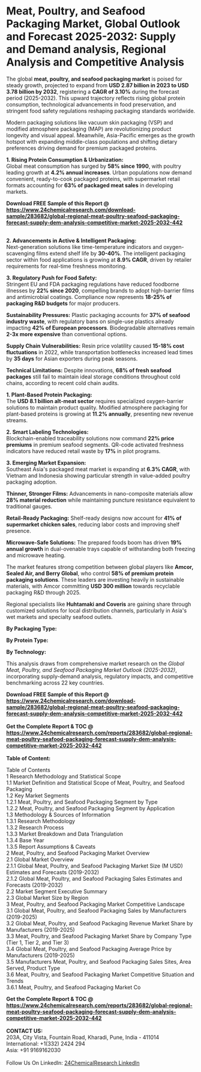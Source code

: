 <h1>Meat, Poultry, and Seafood Packaging Market, Global Outlook and Forecast 2025-2032: Supply and Demand analysis, Regional Analysis and Competitive Analysis</h1><p>The global <strong>meat, poultry, and seafood packaging market</strong> is poised for steady growth, projected to expand from <strong>USD 2.87 billion in 2023 to USD 3.78 billion by 2032</strong>, registering a <strong>CAGR of 3.10%</strong> during the forecast period (2025-2032). This upward trajectory reflects rising global protein consumption, technological advancements in food preservation, and stringent food safety regulations reshaping packaging standards worldwide.</p><p>Modern packaging solutions like vacuum skin packaging (VSP) and modified atmosphere packaging (MAP) are revolutionizing product longevity and visual appeal. Meanwhile, Asia-Pacific emerges as the growth hotspot with expanding middle-class populations and shifting dietary preferences driving demand for premium packaged proteins.</p><p><strong>1. Rising Protein Consumption &amp; Urbanization:</strong><br>
Global meat consumption has surged by <strong>58% since 1990</strong>, with poultry leading growth at <strong>4.2% annual increases</strong>. Urban populations now demand convenient, ready-to-cook packaged proteins, with supermarket retail formats accounting for <strong>63% of packaged meat sales</strong> in developing markets.</p><div><b>Download FREE Sample of this Report @ 
            <a href="https://www.24chemicalresearch.com/download-sample/283682/global-regional-meat-poultry-seafood-packaging-forecast-supply-dem-analysis-competitive-market-2025-2032-442">
            https://www.24chemicalresearch.com/download-sample/283682/global-regional-meat-poultry-seafood-packaging-forecast-supply-dem-analysis-competitive-market-2025-2032-442</a></b></div><br><p><strong>2. Advancements in Active &amp; Intelligent Packaging:</strong><br>
Next-generation solutions like time-temperature indicators and oxygen-scavenging films extend shelf life by <strong>30-40%</strong>. The intelligent packaging sector within food applications is growing at <strong>8.9% CAGR</strong>, driven by retailer requirements for real-time freshness monitoring.</p><p><strong>3. Regulatory Push for Food Safety:</strong><br>
Stringent EU and FDA packaging regulations have reduced foodborne illnesses by <strong>22% since 2020</strong>, compelling brands to adopt high-barrier films and antimicrobial coatings. Compliance now represents <strong>18-25% of packaging R&amp;D budgets</strong> for major producers.</p><p><strong>Sustainability Pressures:</strong> Plastic packaging accounts for <strong>37% of seafood industry waste</strong>, with regulatory bans on single-use plastics already impacting <strong>42% of European processors</strong>. Biodegradable alternatives remain <strong>2-3x more expensive</strong> than conventional options.</p><p><strong>Supply Chain Vulnerabilities:</strong> Resin price volatility caused <strong>15-18% cost fluctuations</strong> in 2022, while transportation bottlenecks increased lead times by <strong>35 days</strong> for Asian exporters during peak seasons.</p><p><strong>Technical Limitations:</strong> Despite innovations, <strong>68% of fresh seafood packages</strong> still fail to maintain ideal storage conditions throughout cold chains, according to recent cold chain audits.</p><p><strong>1. Plant-Based Protein Packaging:</strong><br>
The <strong>USD 8.1 billion alt-meat sector</strong> requires specialized oxygen-barrier solutions to maintain product quality. Modified atmosphere packaging for plant-based proteins is growing at <strong>11.2% annually</strong>, presenting new revenue streams.</p><p><strong>2. Smart Labeling Technologies:</strong><br>
Blockchain-enabled traceability solutions now command <strong>22% price premiums</strong> in premium seafood segments. QR-code activated freshness indicators have reduced retail waste by <strong>17%</strong> in pilot programs.</p><p><strong>3. Emerging Market Expansion:</strong><br>
Southeast Asia's packaged meat market is expanding at <strong>6.3% CAGR</strong>, with Vietnam and Indonesia showing particular strength in value-added poultry packaging adoption.</p><p><strong>Thinner, Stronger Films:</strong> Advancements in nano-composite materials allow <strong>28% material reduction</strong> while maintaining puncture resistance equivalent to traditional gauges.</p><p><strong>Retail-Ready Packaging:</strong> Shelf-ready designs now account for <strong>41% of supermarket chicken sales</strong>, reducing labor costs and improving shelf presence.</p><p><strong>Microwave-Safe Solutions:</strong> The prepared foods boom has driven <strong>19% annual growth</strong> in dual-ovenable trays capable of withstanding both freezing and microwave heating.</p><p>The market features strong competition between global players like <strong>Amcor, Sealed Air, and Berry Global</strong>, who control <strong>58% of premium protein packaging solutions</strong>. These leaders are investing heavily in sustainable materials, with Amcor committing <strong>USD 300 million</strong> towards recyclable packaging R&amp;D through 2025.</p><p>Regional specialists like <strong>Huhtamaki and Coveris</strong> are gaining share through customized solutions for local distribution channels, particularly in Asia's wet markets and specialty seafood outlets.</p><p><strong>By Packaging Type:</strong></p><p><strong>By Protein Type:</strong></p><p><strong>By Technology:</strong></p><p>This analysis draws from comprehensive market research on the <em>Global Meat, Poultry, and Seafood Packaging Market Outlook (2025-2032)</em>, incorporating supply-demand analysis, regulatory impacts, and competitive benchmarking across 22 key countries.</p><div><b>Download FREE Sample of this Report @ 
            <a href="https://www.24chemicalresearch.com/download-sample/283682/global-regional-meat-poultry-seafood-packaging-forecast-supply-dem-analysis-competitive-market-2025-2032-442">
            https://www.24chemicalresearch.com/download-sample/283682/global-regional-meat-poultry-seafood-packaging-forecast-supply-dem-analysis-competitive-market-2025-2032-442</a></b></div><br><div><b>Get the Complete Report & TOC @ 
            <a href="https://www.24chemicalresearch.com/reports/283682/global-regional-meat-poultry-seafood-packaging-forecast-supply-dem-analysis-competitive-market-2025-2032-442">
            https://www.24chemicalresearch.com/reports/283682/global-regional-meat-poultry-seafood-packaging-forecast-supply-dem-analysis-competitive-market-2025-2032-442</a></b></div><br>
            <b>Table of Content:</b><p>Table of Contents<br />
1 Research Methodology and Statistical Scope<br />
1.1 Market Definition and Statistical Scope of Meat, Poultry, and Seafood Packaging<br />
1.2 Key Market Segments<br />
1.2.1 Meat, Poultry, and Seafood Packaging Segment by Type<br />
1.2.2 Meat, Poultry, and Seafood Packaging Segment by Application<br />
1.3 Methodology & Sources of Information<br />
1.3.1 Research Methodology<br />
1.3.2 Research Process<br />
1.3.3 Market Breakdown and Data Triangulation<br />
1.3.4 Base Year<br />
1.3.5 Report Assumptions & Caveats<br />
2 Meat, Poultry, and Seafood Packaging Market Overview<br />
2.1 Global Market Overview<br />
2.1.1 Global Meat, Poultry, and Seafood Packaging Market Size (M USD) Estimates and Forecasts (2019-2032)<br />
2.1.2 Global Meat, Poultry, and Seafood Packaging Sales Estimates and Forecasts (2019-2032)<br />
2.2 Market Segment Executive Summary<br />
2.3 Global Market Size by Region<br />
3 Meat, Poultry, and Seafood Packaging Market Competitive Landscape<br />
3.1 Global Meat, Poultry, and Seafood Packaging Sales by Manufacturers (2019-2025)<br />
3.2 Global Meat, Poultry, and Seafood Packaging Revenue Market Share by Manufacturers (2019-2025)<br />
3.3 Meat, Poultry, and Seafood Packaging Market Share by Company Type (Tier 1, Tier 2, and Tier 3)<br />
3.4 Global Meat, Poultry, and Seafood Packaging Average Price by Manufacturers (2019-2025)<br />
3.5 Manufacturers Meat, Poultry, and Seafood Packaging Sales Sites, Area Served, Product Type<br />
3.6 Meat, Poultry, and Seafood Packaging Market Competitive Situation and Trends<br />
3.6.1 Meat, Poultry, and Seafood Packaging Market Co</p><div><b>Get the Complete Report & TOC @ 
            <a href="https://www.24chemicalresearch.com/reports/283682/global-regional-meat-poultry-seafood-packaging-forecast-supply-dem-analysis-competitive-market-2025-2032-442">
            https://www.24chemicalresearch.com/reports/283682/global-regional-meat-poultry-seafood-packaging-forecast-supply-dem-analysis-competitive-market-2025-2032-442</a></b></div><br><b>CONTACT US:</b><br>
            203A, City Vista, Fountain Road, Kharadi, Pune, India - 411014<br>
            International: +1(332) 2424 294<br>
            Asia: +91 9169162030 <br><br>
            Follow Us On LinkedIn: <a href="https://www.linkedin.com/company/24chemicalresearch/">24ChemicalResearch LinkedIn</a>